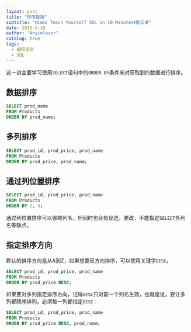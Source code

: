 ```yaml
---
layout: post
title: "排序数据"
subtitle: "《Sams Teach Yourself SQL in 10 Minutes》第三讲"
date: 2016-5-18
author: "Anyinlover"
catalog: true
tags:
  - 编程语言
  - SQL
---
```


这一讲主要学习使用`SELECT`语句中的`ORDER BY`条件来对获取到的数据进行排序。

## 数据排序

~~~sql
SELECT prod_name
FROM Products
ORDER BY prod_name;
~~~

## 多列排序

~~~sql
SELECT prod_id, prod_price, prod_name
FROM Products
ORDER BY prod_price, prod_name;
~~~

## 通过列位置排序

~~~sql
SELECT prod_id, prod_price, prod_name
FROM Products
ORDER BY 2, 3;
~~~

通过列位置排序可以省略列名，但同时也会有误选，更改，不能指定`SELECT`外列名等缺点。

## 指定排序方向

默认的排序方向是从A到Z，如果想要反方向排序，可以使用关键字`DESC`。

~~~sql
SELECT prod_id, prod_price, prod_name
FROM Products
ORDER BY prod_price DESC;
~~~

如果要对多列指定排序方向，记得`DESC`只对前一个列名生效，也就是说，要让多列都降序排列，必须每一列都指定`DESC`：

~~~sql
SELECT prod_id, prod_price, prod_name
FROM Products
ORDER BY prod_price DESC, prod_name;
~~~
